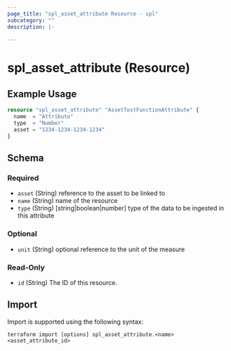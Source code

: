 ```yaml
---
page_title: "spl_asset_attribute Resource - spl"
subcategory: ""
description: |-
  
---
```


# spl_asset_attribute (Resource)



## Example Usage

```terraform
resource "spl_asset_attribute" "AssetTestFunctionAttribute" {
  name  = "Attribute"
  type  = "Number"
  asset = "1234-1234-1234-1234"
}
```
<!-- schema generated by tfplugindocs -->
## Schema

### Required

- `asset` (String) reference to the asset to be linked to
- `name` (String) name of the resource
- `type` (String) [string|boolean|number] type of the data to be ingested in this attribute

### Optional

- `unit` (String) optional reference to the unit of the measure

### Read-Only

- `id` (String) The ID of this resource.

## Import

Import is supported using the following syntax:

```shell
terraform import [options] spl_asset_attribute.<name> <asset_attribute_id>
```